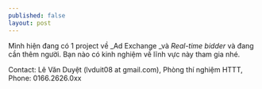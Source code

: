 ```yaml
---
published: false
layout: post
---
```


Mình hiện đang có 1 project về _Ad Exchange _và _Real-time bidder_ và đang cần thêm người. Bạn nào có kinh nghiệm về lĩnh vực này tham gia nhé.

Contact: Lê Văn Duyệt (lvduit08 at gmail.com), Phòng thí nghiệm HTTT, Phone: 0166.2626.0xx